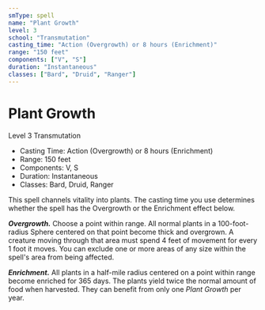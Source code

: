 ```yaml
---
smType: spell
name: "Plant Growth"
level: 3
school: "Transmutation"
casting_time: "Action (Overgrowth) or 8 hours (Enrichment)"
range: "150 feet"
components: ["V", "S"]
duration: "Instantaneous"
classes: ["Bard", "Druid", "Ranger"]
---
```


# Plant Growth
Level 3 Transmutation

- Casting Time: Action (Overgrowth) or 8 hours (Enrichment)
- Range: 150 feet
- Components: V, S
- Duration: Instantaneous
- Classes: Bard, Druid, Ranger

This spell channels vitality into plants. The casting time you use determines whether the spell has the Overgrowth or the Enrichment effect below.

**_Overgrowth._** Choose a point within range. All normal plants in a 100-foot-radius Sphere centered on that point become thick and overgrown. A creature moving through that area must spend 4 feet of movement for every 1 foot it moves. You can exclude one or more areas of any size within the spell's area from being affected.

**_Enrichment._** All plants in a half-mile radius centered on a point within range become enriched for 365 days. The plants yield twice the normal amount of food when harvested. They can benefit from only one *Plant Growth* per year.
